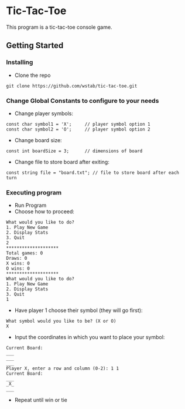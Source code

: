 # Tic-Tac-Toe

This program is a tic-tac-toe console game.

## Getting Started

### Installing

* Clone the repo
```
git clone https://github.com/wstab/tic-tac-toe.git
```

### Change Global Constants to configure to your needs

* Change player symbols:
```
const char symbol1 = 'X';     // player symbol option 1
const char symbol2 = 'O';     // player symbol option 2
```

* Change board size:
```
const int boardSize = 3;      // dimensions of board
```

* Change file to store board after exiting:
```
const string file = "board.txt"; // file to store board after each turn
```

### Executing program

* Run Program
* Choose how to proceed:
```
What would you like to do?
1. Play New Game
2. Display Stats
3. Quit
2
********************
Total games: 0
Draws: 0
X wins: 0
O wins: 0
********************
What would you like to do?
1. Play New Game
2. Display Stats
3. Quit
1
```
* Have player 1 choose their symbol (they will go first):
```
What symbol would you like to be? (X or O)
X
```
* Input the coordinates in which you want to place your symbol:
```
Current Board:
___
___
___
Player X, enter a row and column (0-2): 1 1
Current Board:
___
_X_
___
```
* Repeat until win or tie
